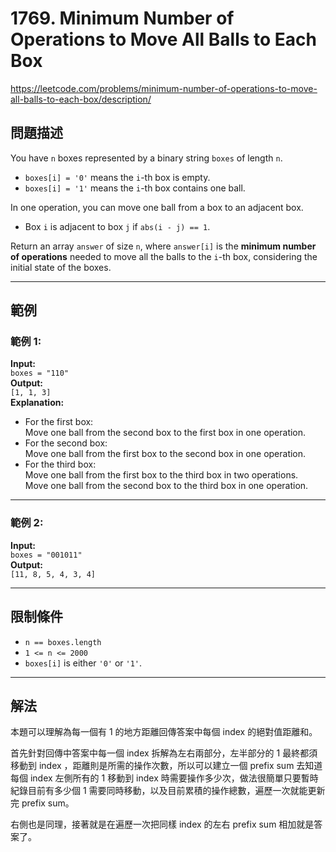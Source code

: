 # 1769. Minimum Number of Operations to Move All Balls to Each Box
https://leetcode.com/problems/minimum-number-of-operations-to-move-all-balls-to-each-box/description/
## 問題描述
You have `n` boxes represented by a binary string `boxes` of length `n`.  
- `boxes[i] = '0'` means the `i`-th box is empty.  
- `boxes[i] = '1'` means the `i`-th box contains one ball.

In one operation, you can move one ball from a box to an adjacent box.  
- Box `i` is adjacent to box `j` if `abs(i - j) == 1`.  

Return an array `answer` of size `n`, where `answer[i]` is the **minimum number of operations** needed to move all the balls to the `i`-th box, considering the initial state of the boxes.

---

## 範例
### 範例 1:
**Input:**  
`boxes = "110"`  
**Output:**  
`[1, 1, 3]`  
**Explanation:**  
- For the first box:  
  Move one ball from the second box to the first box in one operation.  
- For the second box:  
  Move one ball from the first box to the second box in one operation.  
- For the third box:  
  Move one ball from the first box to the third box in two operations.  
  Move one ball from the second box to the third box in one operation.  

---

### 範例 2:
**Input:**  
`boxes = "001011"`  
**Output:**  
`[11, 8, 5, 4, 3, 4]`  

---

## 限制條件
- `n == boxes.length`  
- `1 <= n <= 2000`  
- `boxes[i]` is either `'0'` or `'1'`.  

---

## 解法

本題可以理解為每一個有 1 的地方距離回傳答案中每個 index 的絕對值距離和。

首先針對回傳中答案中每一個 index 拆解為左右兩部分，左半部分的 1 最終都須移動到 index ，距離則是所需的操作次數，所以可以建立一個 prefix sum 去知道每個 index 左側所有的 1 移動到 index 時需要操作多少次，做法很簡單只要暫時紀錄目前有多少個 1 需要同時移動，以及目前累積的操作總數，遍歷一次就能更新完 prefix sum。

右側也是同理，接著就是在遍歷一次把同樣 index 的左右 prefix sum 相加就是答案了。